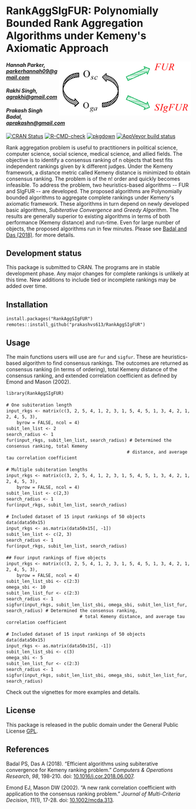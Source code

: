 # RankAggSIgFUR: Polynomially Bounded Rank Aggregation Algorithms under Kemeny's Axiomatic Approach

<img src="_images/logo_SIgFUR.png" width="350px" align="right" style="padding-left:10px;background-color:white;" />

#### *Hannah Parker, parkerhannah09@gmail.com*
#### *Rakhi Singh, agrakhi@gmail.com*
#### *Prakash Singh Badal, aprakashn@gmail.com*

<!-- badges: start -->

[![CRAN Status](https://www.r-pkg.org/badges/version/RankAggSIgFUR)](https://cran.r-project.org/package=RankAggSIgFUR)
[![R-CMD-check](https://github.com/prakashvs613/RankAggSIgFUR/actions/workflows/R-CMD-check.yaml/badge.svg)](https://github.com/prakashvs613/RankAggSIgFUR/actions/workflows/R-CMD-check.yaml)
[![pkgdown](https://github.com/prakashvs613/RankAggSIgFUR/actions/workflows/pkgdown.yaml/badge.svg)](https://github.com/prakashvs613/RankAggSIgFUR/actions/workflows/pkgdown.yaml)
[![AppVeyor build status](https://ci.appveyor.com/api/projects/status/0o2rg3h22bbb4yt7/branch/main?svg=true)](https://ci.appveyor.com/project/prakashvs613/rankaggsigfur/branch/main)

<!-- badges: end -->

Rank aggregation problem is useful to practitioners in political science, computer science, social science, medical science, and allied fields. The objective is to identify a consensus ranking of n objects that best fits independent rankings given by k different judges. Under the Kemeny framework, a distance metric called Kemeny distance is minimized to obtain consensus ranking. The problem is of the n! order and quickly becomes infeasible. To address the problem, two heuristics-based algorithms -- FUR and SIgFUR -- are developed. The proposed algorithms are Polynomially bounded algorithms to aggregate complete rankings under Kemeny's axiomatic framework. These algorithms in turn depend on newly developed basic algorithms, _Subiterative Convergence_ and _Greedy Algorithm_.  The results are generally superior to existing algorithms in terms of both performance (Kemeny distance) and run-time. Even for large number of objects, the proposed algorithms run in few minutes. Please see [Badal and Das (2018)](https://doi.org/10.1016/j.cor.2018.06.007). for more details.

## Development status

This package is submitted to CRAN. The programs are in stable development phase. Any major changes for complete rankings is unlikely at this time. New additions to include tied or incomplete rankings may be added over time.

## Installation

```{r}
install.packages("RankAggSIgFUR")
remotes::install_github("prakashvs613/RankAggSIgFUR")
```

## Usage

The main functions users will use are `fur` and `sigfur`. These are heuristics-based algorithm to find consensus rankings. The outcomes are returned as consensus ranking (in terms of ordering), total Kemeny distance of the consensus ranking, and extended correlation coefficient as defined by Emond and Mason (2002). 

```{r}
library(RankAggSIgFUR)

# One subiteration length
input_rkgs <- matrix(c(3, 2, 5, 4, 1, 2, 3, 1, 5, 4, 5, 1, 3, 4, 2, 1, 2, 4, 5, 3),
    byrow = FALSE, ncol = 4)
subit_len_list <- 2
search_radius <- 1
fur(input_rkgs, subit_len_list, search_radius) # Determined the consensus ranking, total Kemeny
                                              # distance, and average tau correlation coefficient

# Multiple subiteration lengths
input_rkgs <- matrix(c(3, 2, 5, 4, 1, 2, 3, 1, 5, 4, 5, 1, 3, 4, 2, 1, 2, 4, 5, 3),
    byrow = FALSE, ncol = 4)
subit_len_list <- c(2,3)
search_radius <- 1
fur(input_rkgs, subit_len_list, search_radius)

# Included dataset of 15 input rankings of 50 objects
data(data50x15)
input_rkgs <- as.matrix(data50x15[, -1])
subit_len_list <- c(2, 3)
search_radius <- 1
fur(input_rkgs, subit_len_list, search_radius)

## Four input rankings of five objects
input_rkgs <- matrix(c(3, 2, 5, 4, 1, 2, 3, 1, 5, 4, 5, 1, 3, 4, 2, 1, 2, 4, 5, 3),
    byrow = FALSE, ncol = 4)
subit_len_list_sbi <- c(2:3)
omega_sbi <- 10
subit_len_list_fur <- c(2:3)
search_radius <- 1
sigfur(input_rkgs, subit_len_list_sbi, omega_sbi, subit_len_list_fur, search_radius) # Determined the consensus ranking,
							# total Kemeny distance, and average tau correlation coefficient

# Included dataset of 15 input rankings of 50 objects
data(data50x15)
input_rkgs <- as.matrix(data50x15[, -1])
subit_len_list_sbi <- c(3)
omega_sbi <- 5
subit_len_list_fur <- c(2:3)
search_radius <- 1
sigfur(input_rkgs, subit_len_list_sbi, omega_sbi, subit_len_list_fur, search_radius)
```

Check out the vignettes for more examples and details.

## License

This package is released in the public domain under the General Public License [GPL](https://www.gnu.org/licenses/gpl-3.0.en.html). 

## References

Badal PS, Das A (2018). “Efficient algorithms using subiterative convergence for Kemeny ranking problem.” _Computers & Operations Research_, *98*, 198-210. doi: [10.1016/j.cor.2018.06.007](https://doi.org/10.1016/j.cor.2018.06.007).

Emond EJ, Mason DW (2002). “A new rank correlation coefficient with application to the consensus ranking problem.” _Journal of Multi-Criteria Decision_, *11*(1), 17-28. doi: [10.1002/mcda.313](https://doi.org/10.1002/mcda.313).

